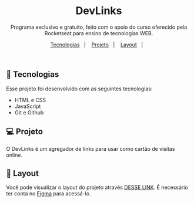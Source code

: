 <h1 align="center"> DevLinks </h1>

<p align="center">
Programa exclusivo e gratuito, feito com o apoio do curso oferecido pela Rocketseat para ensino de tecnologias WEB.
</p>

<p align="center">
  <a href="#-tecnologias">Tecnologias</a>&nbsp;&nbsp;&nbsp;|&nbsp;&nbsp;&nbsp;
  <a href="#-projeto">Projeto</a>&nbsp;&nbsp;&nbsp;|&nbsp;&nbsp;&nbsp;
  <a href="#-layout">Layout</a>&nbsp;&nbsp;&nbsp;|&nbsp;&nbsp;&nbsp;
</p>

<br>

## 🚀 Tecnologias

Esse projeto foi desenvolvido com as seguintes tecnologias:

- HTML e CSS
- JavaScript
- Git e Github

## 💻 Projeto

O DevLinks é um agregador de links para usar como cartão de visitas online.
## 🔖 Layout

Você pode visualizar o layout do projeto através [DESSE LINK](https://www.figma.com/file/jdIbBnw2BZmwngGf0qn5nQ/DevLinks-%E2%80%A2-Projeto-Discover-(Community)?type=design&node-id=10-620&mode=design&t=Iv9i7a6k8Ycl8xnl-0). É necessário ter conta no [Figma](https://figma.com) para acessá-lo.



